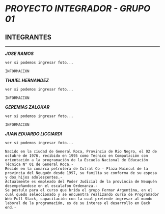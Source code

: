 # ***PROYECTO INTEGRADOR - GRUPO 01***

## **INTEGRANTES**
---
___JOSE RAMOS___
```
ver si podemos ingresar foto...
```
```
INFORMACION
```
___THAIEL HERNANDEZ___
```
ver si podemos ingresar foto...
```
```
INFORMACION
```
***GEREMIAS ZALOKAR***
```
ver si podemos ingresar foto...
```
```
INFORMACION
```
***JUAN EDUARDO LICCIARDI***
```
ver si podemos ingresar foto...
```
```
Nacido en la ciudad de General Roca, Provincia de Rio Negro, el 02 de octubre de 1976, recibido en 1995 como Tecnico en Computación con orientación a la programación de la Escuela Nacional de Educación Técnica N° 01 de General Roca.- 
Recide en la comarca petrolera de Cutral Co - Plaza Huincul de la provincia del Neuquén desde 1997, su familia se conforma de su esposa y dos hijos adolescentes.- 
Actualmente es empleado del Poder Judicial de la provincia de Neuquén desempeñandose en el escalafon Ordenanza.-
Se postulo para el curso que brida el grupo Formar Argentina, en el cual quedo seleccionado y se encuentra realizando curso de Programador Web Full Stack, capacitación con la cual pretende ingresar al mundo laboral de la programación, es de su interes el desarrollo en Back end.-  
```